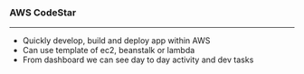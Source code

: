 ### AWS CodeStar

---

- Quickly develop, build and deploy app within AWS
- Can use template of ec2, beanstalk or lambda
- From dashboard we can see day to day activity and dev tasks
